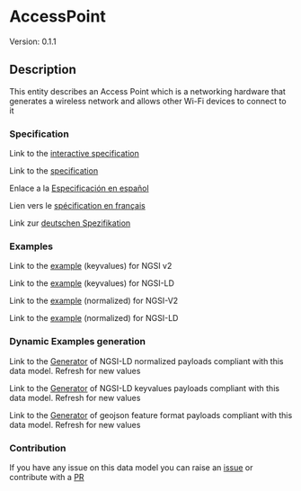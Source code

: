 # AccessPoint
Version: 0.1.1

## Description 

This entity describes an Access Point which is a networking hardware that generates a wireless network and allows other Wi-Fi devices to connect to it
### Specification

Link to the [interactive specification](https://swagger.lab.fiware.org/?url=https://raw.githubusercontent.com/smart-data-models/dataModel.WifiNetwork/master/AccessPoint/swagger.yaml)

Link to the [specification](https://github.com/smart-data-models/dataModel.WifiNetwork/blob/master/AccessPoint/doc/spec.md)

Enlace a la [Especificación en español](https://github.com/smart-data-models/dataModel.WifiNetwork/blob/master/AccessPoint/doc/spec_ES.md)

Lien vers le [spécification en français](https://github.com/smart-data-models/dataModel.WifiNetwork/blob/master/AccessPoint/doc/spec_FR.md)

Link zur [deutschen Spezifikation](https://github.com/smart-data-models/dataModel.WifiNetwork/blob/master/AccessPoint/doc/spec_DE.md)
### Examples

Link to the [example](https://github.com/smart-data-models/dataModel.WifiNetwork/blob/master/AccessPoint/examples/example.json) (keyvalues) for NGSI v2

Link to the [example](https://github.com/smart-data-models/dataModel.WifiNetwork/blob/master/AccessPoint/examples/example.jsonld) (keyvalues) for NGSI-LD

Link to the [example](https://github.com/smart-data-models/dataModel.WifiNetwork/blob/master/AccessPoint/examples/example-normalized.json) (normalized) for NGSI-V2

Link to the [example](https://github.com/smart-data-models/dataModel.WifiNetwork/blob/master/AccessPoint/examples/example-normalized.jsonld) (normalized) for NGSI-LD
### Dynamic Examples generation

Link to the [Generator](https://smartdatamodels.org/extra/ngsi-ld_generator.php?schemaUrl=https://raw.githubusercontent.com/smart-data-models/dataModel.WifiNetwork/master/AccessPoint/schema.json&email=info@smartdatamodels.org) of NGSI-LD normalized payloads compliant with this data model. Refresh for new values

Link to the [Generator](https://smartdatamodels.org/extra/ngsi-ld_generator_keyvalues.php?schemaUrl=https://raw.githubusercontent.com/smart-data-models/dataModel.WifiNetwork/master/AccessPoint/schema.json&email=info@smartdatamodels.org) of NGSI-LD keyvalues payloads compliant with this data model. Refresh for new values

Link to the [Generator](https://smartdatamodels.org/extra/geojson_features_generator_v1.0.php?schemaUrl=https://raw.githubusercontent.com/smart-data-models/dataModel.WifiNetwork/master/AccessPoint/schema.json&email=info@smartdatamodels.org) of geojson feature format payloads compliant with this data model. Refresh for new values
### Contribution

 If you have any issue on this data model you can raise an [issue](https://github.com/smart-data-models/dataModel.WifiNetwork/issues)  or contribute with a [PR](https://github.com/smart-data-models/dataModel.WifiNetwork/pulls)